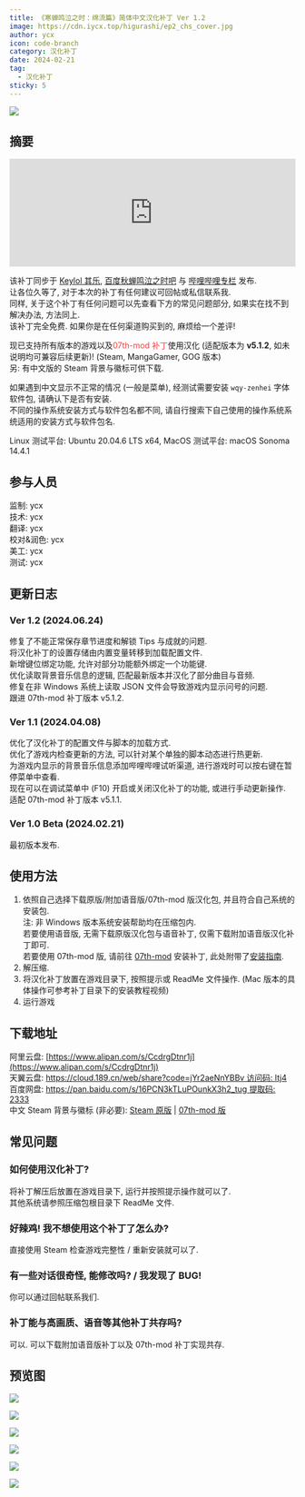 ```yaml
---
title: 《寒蝉鸣泣之时：绵流篇》简体中文汉化补丁 Ver 1.2
image: https://cdn.iycx.top/higurashi/ep2_chs_cover.jpg
author: ycx
icon: code-branch
category: 汉化补丁
date: 2024-02-21
tag:
  - 汉化补丁
sticky: 5
---
```

![](https://cdn.iycx.top/higurashi/ep2_chs_cover.jpg)  
## 摘要
<div align="center"><iframe width="100%" height="190" frameborder="0" src="https://store.steampowered.com/widget/410890/?t=%E3%80%8A%E5%AF%92%E8%9D%89%E9%B8%A3%E6%B3%A3%E4%B9%8B%E6%97%B6%E3%80%8B%E6%98%AF%E4%B8%80%E9%83%A8%E6%9C%89%E5%A3%B0%E5%B0%8F%E8%AF%B4%E3%80%82%E9%9F%B3%E4%B9%90%E3%80%81%E6%95%85%E4%BA%8B%E8%83%8C%E6%99%AF%E4%B8%8E%E8%A7%92%E8%89%B2%E5%85%B1%E5%90%8C%E5%88%9B%E9%80%A0%E4%BA%86%E4%B8%80%E4%B8%AA%E4%B8%96%E7%95%8C%EF%BC%8C%E6%98%AF%E7%8E%A9%E5%AE%B6%E9%98%85%E8%AF%BB%E5%B0%8F%E8%AF%B4%E7%9A%84%E8%88%9E%E5%8F%B0%E3%80%82%E6%AC%A2%E7%AC%91%E3%80%81%E5%93%AD%E6%B3%A3%E3%80%81%E6%80%A8%E6%81%A8%E3%80%82%E8%AF%B7%E5%B8%A6%E7%9D%80%E9%82%A3%E6%A0%B7%E7%9A%84%E5%BF%83%E6%83%85%E4%B8%8E%E4%B8%BB%E4%BA%BA%E5%85%AC%E4%B8%80%E8%B5%B7%E4%BD%93%E9%AA%8C%E6%95%85%E4%BA%8B%E5%90%A7%E3%80%82"></iframe></div>  

该补丁同步于 [Keylol 其乐](https://keylol.com/t936094-1-1), [百度秋蝉鸣泣之时吧](https://tieba.baidu.com/p/8904925793) 与 [哔哩哔哩专栏](https://www.bilibili.com/read/cv31751345) 发布.  
让各位久等了, 对于本次的补丁有任何建议可回帖或私信联系我.  
同样, 关于这个补丁有任何问题可以先查看下方的常见问题部分, 如果实在找不到解决办法, 方法同上.  
该补丁完全免费. 如果你是在任何渠道购买到的, 麻烦给一个差评!  

现已支持所有版本的游戏以及<font color='#ff3a3a'>07th-mod 补丁</font>使用汉化 (适配版本为 **v5.1.2**, 如未说明均可兼容后续更新)! (Steam, MangaGamer, GOG 版本)  
另: 有中文版的 Steam 背景与徽标可供下载.  

如果遇到中文显示不正常的情况 (一般是菜单), 经测试需要安装 ```wqy-zenhei``` 字体软件包, 请确认下是否有安装.  
不同的操作系统安装方式与软件包名都不同, 请自行搜索下自己使用的操作系统系统适用的安装方式与软件包名.  

Linux 测试平台: Ubuntu 20.04.6 LTS x64, MacOS 测试平台: macOS Sonoma 14.4.1  

## 参与人员
监制: ycx  
技术: ycx  
翻译: ycx  
校对&润色: ycx  
美工: ycx  
测试: ycx  

## 更新日志

### Ver 1.2 (2024.06.24)
修复了不能正常保存章节进度和解锁 Tips 与成就的问题.  
将汉化补丁的设置存储由内置变量转移到加载配置文件.  
新增键位绑定功能, 允许对部分功能额外绑定一个功能键.  
优化读取背景音乐信息的逻辑, 匹配最新版本并汉化了部分曲目与音频.  
修复在非 Windows 系统上读取 JSON 文件会导致游戏内显示问号的问题.  
跟进 07th-mod 补丁版本 v5.1.2.  

### Ver 1.1 (2024.04.08)
优化了汉化补丁的配置文件与脚本的加载方式.  
优化了游戏内检查更新的方法, 可以针对某个单独的脚本动态进行热更新.  
为游戏内显示的背景音乐信息添加哔哩哔哩试听渠道, 进行游戏时可以按右键在暂停菜单中查看.  
现在可以在调试菜单中 (F10) 开启或关闭汉化补丁的功能, 或进行手动更新操作.  
适配 07th-mod 补丁版本 v5.1.1.

### Ver 1.0 Beta (2024.02.21)
最初版本发布.  

## 使用方法
1. 依照自己选择下载原版/附加语音版/07th-mod 版汉化包, 并且符合自己系统的安装包.  
注: 非 Windows 版本系统安装帮助均在压缩包内.  
若要使用语音版, 无需下载原版汉化包与语音补丁, 仅需下载附加语音版汉化补丁即可.  
若要使用 07th-mod 版, 请前往 [07th-mod](https://07th-mod.com/home/) 安装补丁, 此处附带了[安装指南](../guide/07th-mod/main.md).  
2. 解压缩.  
3. 将汉化补丁放置在游戏目录下, 按照提示或 ReadMe 文件操作. (Mac 版本的具体操作可参考补丁目录下的安装教程视频)  
4. 运行游戏  

## 下载地址
阿里云盘: [https://www.alipan.com/s/CcdrgDtnr1j](https://www.alipan.com/s/CcdrgDtnr1j)  
天翼云盘: [https://cloud.189.cn/web/share?code=jYr2aeNnYBBv 访问码: ltj4](https://cloud.189.cn/web/share?code=jYr2aeNnYBBv)   
百度网盘: [https://pan.baidu.com/s/16PCN3kTLuPOunkX3h2_tug 提取码: 2333](https://pan.baidu.com/s/16PCN3kTLuPOunkX3h2_tug?pwd=2333)  
中文 Steam 背景与徽标 (非必要): [Steam 原版](https://download.chinalcmod.com/Higurashi/Steam%20Library/Steam_Library_Ep02.zip) | [07th-mod 版](https://download.chinalcmod.com/Higurashi/Steam%20Library/Steam_Library_Ep02_07th-mod.zip)  

## 常见问题
### 如何使用汉化补丁?
将补丁解压后放置在游戏目录下, 运行并按照提示操作就可以了.  
其他系统请参照压缩包根目录下 ReadMe 文件.  
### 好辣鸡! 我不想使用这个补丁了怎么办?
直接使用 Steam 检查游戏完整性 / 重新安装就可以了.  
### 有一些对话很奇怪, 能修改吗? / 我发现了 BUG!
你可以通过回帖联系我们.
### 补丁能与高画质、语音等其他补丁共存吗?
可以. 可以下载附加语音版补丁以及 07th-mod 补丁实现共存.  

## 预览图
![](https://cdn.iycx.top/blog/2024/02/screenshot_01.jpg)

![](https://cdn.iycx.top/blog/2024/02/screenshot_02.jpg)

![](https://cdn.iycx.top/blog/2024/02/screenshot_03.jpg)

![](https://cdn.iycx.top/blog/2024/02/screenshot_04.jpg)

![](https://cdn.iycx.top/blog/2024/02/screenshot_05.jpg)

![](https://cdn.iycx.top/blog/2024/02/screenshot_06.jpg)
